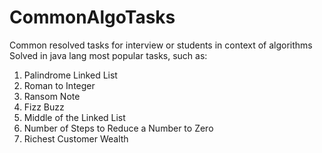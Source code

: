 # CommonAlgoTasks
Common resolved tasks for interview or students in context of algorithms
Solved in java lang most popular tasks, such as:
 1. Palindrome Linked List
 2. Roman to Integer
 3. Ransom Note
 4. Fizz Buzz
 5. Middle of the Linked List
 6. Number of Steps to Reduce a Number to Zero
 7. Richest Customer Wealth
